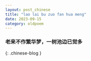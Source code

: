 ```yaml
---
layout: post_chinese
title: "lao lai bu zuo fan hua meng"
date: 2023-09-15
category: oldpoem
---
```


### 老来不作繁华梦，一树池边已觉多
{: .chinese-blog }